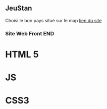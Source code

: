 ## JeuStan 
Choisi le bon pays situé sur le map 
[lien du site ](https://lmlouis.github.io/JeuxStanHTML/) 


### Site Web Front END
# HTML 5
# JS
# CSS3
